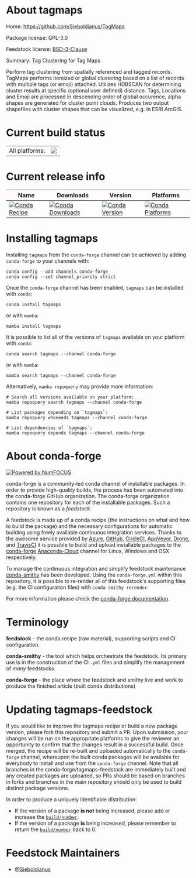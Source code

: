 About tagmaps
=============

Home: https://github.com/Sieboldianus/TagMaps

Package license: GPL-3.0

Feedstock license: [BSD-3-Clause](https://github.com/conda-forge/tagmaps-feedstock/blob/main/LICENSE.txt)

Summary: Tag Clustering for Tag Maps

Perform tag clustering from spatially referenced and tagged records.
TagMaps performs itemized or global clustering based on a list of records with
multiple tags (or emoji) attached. Utilizes HDBSCAN for determining cluster
results at specific (optional user defined) distance. Tags, Locations and
Emoji are processed in descending order of global occurence, alpha
shapes are generated for cluster point clouds. Produces two output
shapefiles with cluster shapes that can be visualized, e.g. in ESRI ArcGIS.


Current build status
====================


<table><tr><td>All platforms:</td>
    <td>
      <a href="https://dev.azure.com/conda-forge/feedstock-builds/_build/latest?definitionId=6736&branchName=main">
        <img src="https://dev.azure.com/conda-forge/feedstock-builds/_apis/build/status/tagmaps-feedstock?branchName=main">
      </a>
    </td>
  </tr>
</table>

Current release info
====================

| Name | Downloads | Version | Platforms |
| --- | --- | --- | --- |
| [![Conda Recipe](https://img.shields.io/badge/recipe-tagmaps-green.svg)](https://anaconda.org/conda-forge/tagmaps) | [![Conda Downloads](https://img.shields.io/conda/dn/conda-forge/tagmaps.svg)](https://anaconda.org/conda-forge/tagmaps) | [![Conda Version](https://img.shields.io/conda/vn/conda-forge/tagmaps.svg)](https://anaconda.org/conda-forge/tagmaps) | [![Conda Platforms](https://img.shields.io/conda/pn/conda-forge/tagmaps.svg)](https://anaconda.org/conda-forge/tagmaps) |

Installing tagmaps
==================

Installing `tagmaps` from the `conda-forge` channel can be achieved by adding `conda-forge` to your channels with:

```
conda config --add channels conda-forge
conda config --set channel_priority strict
```

Once the `conda-forge` channel has been enabled, `tagmaps` can be installed with `conda`:

```
conda install tagmaps
```

or with `mamba`:

```
mamba install tagmaps
```

It is possible to list all of the versions of `tagmaps` available on your platform with `conda`:

```
conda search tagmaps --channel conda-forge
```

or with `mamba`:

```
mamba search tagmaps --channel conda-forge
```

Alternatively, `mamba repoquery` may provide more information:

```
# Search all versions available on your platform:
mamba repoquery search tagmaps --channel conda-forge

# List packages depending on `tagmaps`:
mamba repoquery whoneeds tagmaps --channel conda-forge

# List dependencies of `tagmaps`:
mamba repoquery depends tagmaps --channel conda-forge
```


About conda-forge
=================

[![Powered by
NumFOCUS](https://img.shields.io/badge/powered%20by-NumFOCUS-orange.svg?style=flat&colorA=E1523D&colorB=007D8A)](https://numfocus.org)

conda-forge is a community-led conda channel of installable packages.
In order to provide high-quality builds, the process has been automated into the
conda-forge GitHub organization. The conda-forge organization contains one repository
for each of the installable packages. Such a repository is known as a *feedstock*.

A feedstock is made up of a conda recipe (the instructions on what and how to build
the package) and the necessary configurations for automatic building using freely
available continuous integration services. Thanks to the awesome service provided by
[Azure](https://azure.microsoft.com/en-us/services/devops/), [GitHub](https://github.com/),
[CircleCI](https://circleci.com/), [AppVeyor](https://www.appveyor.com/),
[Drone](https://cloud.drone.io/welcome), and [TravisCI](https://travis-ci.com/)
it is possible to build and upload installable packages to the
[conda-forge](https://anaconda.org/conda-forge) [Anaconda-Cloud](https://anaconda.org/)
channel for Linux, Windows and OSX respectively.

To manage the continuous integration and simplify feedstock maintenance
[conda-smithy](https://github.com/conda-forge/conda-smithy) has been developed.
Using the ``conda-forge.yml`` within this repository, it is possible to re-render all of
this feedstock's supporting files (e.g. the CI configuration files) with ``conda smithy rerender``.

For more information please check the [conda-forge documentation](https://conda-forge.org/docs/).

Terminology
===========

**feedstock** - the conda recipe (raw material), supporting scripts and CI configuration.

**conda-smithy** - the tool which helps orchestrate the feedstock.
                   Its primary use is in the construction of the CI ``.yml`` files
                   and simplify the management of *many* feedstocks.

**conda-forge** - the place where the feedstock and smithy live and work to
                  produce the finished article (built conda distributions)


Updating tagmaps-feedstock
==========================

If you would like to improve the tagmaps recipe or build a new
package version, please fork this repository and submit a PR. Upon submission,
your changes will be run on the appropriate platforms to give the reviewer an
opportunity to confirm that the changes result in a successful build. Once
merged, the recipe will be re-built and uploaded automatically to the
`conda-forge` channel, whereupon the built conda packages will be available for
everybody to install and use from the `conda-forge` channel.
Note that all branches in the conda-forge/tagmaps-feedstock are
immediately built and any created packages are uploaded, so PRs should be based
on branches in forks and branches in the main repository should only be used to
build distinct package versions.

In order to produce a uniquely identifiable distribution:
 * If the version of a package **is not** being increased, please add or increase
   the [``build/number``](https://docs.conda.io/projects/conda-build/en/latest/resources/define-metadata.html#build-number-and-string).
 * If the version of a package **is** being increased, please remember to return
   the [``build/number``](https://docs.conda.io/projects/conda-build/en/latest/resources/define-metadata.html#build-number-and-string)
   back to 0.

Feedstock Maintainers
=====================

* [@Sieboldianus](https://github.com/Sieboldianus/)

